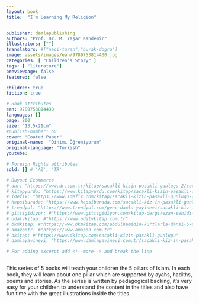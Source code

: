 ```yaml
---
layout: book
title:  "I’m Learning My Religion"


publisher: damlapublishing
authors: "Prof. Dr. M. Yaşar Kandemir"
illustrators: [""]
translators: #["naci-turan","burak-dogru"]
image: assets/images/ean/9789753814430.jpg
categories: [ "Children’s Story" ]
tags: [ "literature"]
previewpage: false
featured: false

children: true
fiction: true

# Book attributes
ean: 9789753814430
languages: []
page: 800
size: "13,5x21cm"
#publish-number: 60
cover: "Coated Paper"
original-name:  "Dinimi Öğreniyorum"
original-language: "Turkish"
youtube:

# Foreign Rights attributes
sold: [] # 'AZ', 'TR'

# Buyout Ecommerce
# dnr: "https://www.dr.com.tr/kitap/sacakli-kizin-pasakli-gunlugu-2/cocuk-ve-genclik/genclik-10-yas/roman-oyku/urunno=0001893059001"
# kitapyurdu: "https://www.kitapyurdu.com/kitap/sacakli-kizin-pasakli-gunlugu-2-/560122.html&filter_name=Sa%C3%A7akl%C4%B1+K%C4%B1z%27%C4%B1n+Pasakl%C4%B1+G%C3%BCnl%C3%BC%C4%9F%C3%BC+2"
# idefix: "https://www.idefix.com/kitap/sacakli-kizin-pasakli-gunlugu-2/cocuk-ve-genclik/genclik-10-yas/roman-oyku/urunno=0001893059001"
# hepsiburada: "https://www.hepsiburada.com/sacakli-kiz-in-pasakli-gunlugu-2-damla-yayinevi-p-HBV000012ER86"
# trendyol: "https://www.trendyol.com/genc-damla-yayinevi/sacakli-kiz-in-pasakli-gunlugu-2-p-54825777"
# gittigidiyor: #"https://www.gittigidiyor.com/kitap-dergi/ezan-sehidi-adnan-menderes_pdp_732728793"
# odatvkitap: #"https://www.odatvkitap.com.tr"
# bkmkitap: #"https://www.bkmkitap.com/abdulhamidin-kurtlarla-dansi-578226"
# amazontr: #"https://www.amazon.com.tr"
# dkitap: #"https://www.dkitap.com/sacakli-kizin-pasakli-gunlugu"
# damlayayinevi: "https://www.damlayayinevi.com.tr/sacakli-kiz-in-pasakli-gunlugu-2-bu-iste-bi-terslik-var"

# For adding excerpt add <!--more--> and break the line
---
```

This series of 5 books will teach your children
the 5 pillars of Islam. In each book, they will learn
about one pillar which are supported by ayahs,
hadiths, poems and stories. As the series is written by pedagogical backing, it’s very easy for your
children to understand the content in the titles
and also have fun time with the great illustrations
inside the titles.
<!--more--> 

